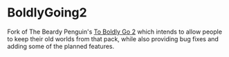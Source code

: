 # BoldlyGoing2
Fork of The Beardy Penguin's [To Boldly Go 2](https://www.curseforge.com/minecraft/modpacks/to-boldly-go-2) which intends to allow people to keep their old worlds from that pack, while also providing bug fixes and adding some of the planned features.
